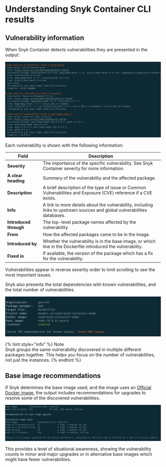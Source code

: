 # Understanding Snyk Container CLI results

## **Vulnerability information**

When Snyk Container detects vulnerabilities they are presented in the output:

![Vulnerabilities detected with Snyk Container](../../../.gitbook/assets/clivulnerabiilities.png)

Each vulnerability is shown with the following information:

| **Field**              | **Description**                                                                                                           |
| ---------------------- | ------------------------------------------------------------------------------------------------------------------------- |
| **Severity**           | The importance of the specific vulnerability. See Snyk Container severity for more information.                           |
| **A clear heading**    | Summary of the vulnerability and the affected package.                                                                    |
| **Description**        | A brief description of the type of issue or Common Vulnerabilities and Exposure (CVE) reference if a CVE exists.          |
| **Info**               | A link to more details about the vulnerability, including links to upstream sources and global vulnerabilities databases. |
| **Introduced through** | The top-level package names affected by the vulnerability.                                                                |
| **From**               | How the affected packages came to be in the image.                                                                        |
| **Introduced by**      | Whether the vulnerability is in the base image, or which line in the Dockerfile introduced the vulnerability.             |
| **Fixed in**           | If available, the version of the package which has a fix for the vulnerability.                                           |

Vulnerabilities appear in reverse severity order to limit scrolling to see the most important issues.

Snyk also presents the total dependencies with known vulnerabilities, and the total number of vulnerabilities.

![Total dependencies and issues](../../../.gitbook/assets/clisummary.png)

{% hint style="info" %}
Note\
Snyk groups the same vulnerability discovered in multiple different packages together. This helps you focus on the number of vulnerabilities, not just the instances.
{% endhint %}

## Base image recommendations

If Snyk determines the base image used, and the image uses an [Official Docker image](https://docs.docker.com/docker-hub/official\_images/), the output includes recommendations for upgrades to resolve some of the discovered vulnerabilities.

![Recommendations for base image upgrade](../../../.gitbook/assets/clirecommendations.png)

This provides a level of situational awareness, showing the vulnerability counts in minor and major upgrades or in alternative base images which might have fewer vulnerabilities.

